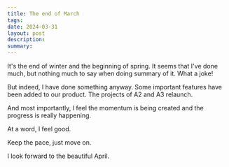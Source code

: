 ```yaml
---
title: The end of March
tags: 
date: 2024-03-31
layout: post
description: 
summary:
---
```


It's the end of winter and the beginning of spring. It seems that I've done much, but nothing much to say when doing summary of it. What a joke!

But indeed, I have done something anyway. Some important features have been added to our product. The projects of A2 and A3 relaunch. 

And most importantly, I feel the momentum is being created and the progress is really happening. 

At a word, I feel good.

Keep the pace, just move on.

I look forward to the beautiful April.